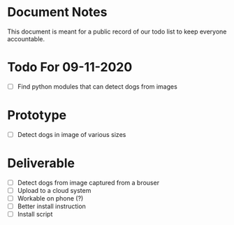 # Document Notes
This document is meant for a public record of our todo list to keep everyone accountable.

# Todo For 09-11-2020
- [ ] Find python modules that can detect dogs from images

# Prototype
- [ ] Detect dogs in image of various sizes

# Deliverable
- [ ] Detect dogs from image captured from a brouser
- [ ] Upload to a cloud system
- [ ] Workable on phone (?)
- [ ] Better install instruction
- [ ] Install script
